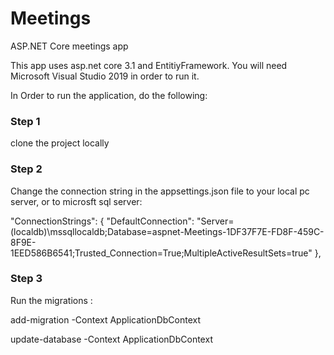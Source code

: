 # Meetings
ASP.NET Core meetings app

This app uses asp.net core 3.1 and EntitiyFramework. You will need Microsoft Visual Studio 2019 in order to run it.

In Order to run the application, do the following:

### Step 1

clone the project locally

### Step 2

Change the connection string in the appsettings.json file to your local pc server, or to microsft sql server:

"ConnectionStrings": {
    "DefaultConnection": "Server=(localdb)\\mssqllocaldb;Database=aspnet-Meetings-1DF37F7E-FD8F-459C-8F9E-1EED586B6541;Trusted_Connection=True;MultipleActiveResultSets=true"
  },
  
 ### Step 3
 
 Run the migrations :
 
 add-migration -Context ApplicationDbContext
 
 update-database -Context ApplicationDbContext
